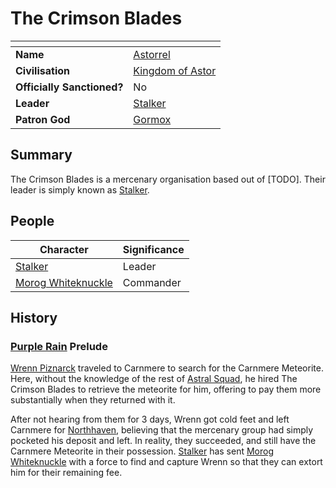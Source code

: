 # The Crimson Blades

| []() | |
| --- | --- |
| **Name** | [Astorrel](astorrel/astorrel.md) |
| **Civilisation** | [Kingdom of Astor](../README.md) |
| **Officially Sanctioned?** | No |
| **Leader** | [Stalker](../../../people/stalker.md) |
| **Patron God** | [Gormox](../../../gods/gods/gormox.md) |

## Summary

The Crimson Blades is a mercenary organisation based out of [TODO]. Their leader is simply known as [Stalker](../../../people/stalker.md).

## People

| Character | Significance |
| --- | --- |
| [Stalker](../../../people/stalker.md) | Leader |
| [Morog Whiteknuckle](../../../people/morog-whiteknuckle.md) | Commander |

## History

### [Purple Rain](../../../../campaigns/purple-rain/README.md) Prelude

[Wrenn Piznarck](../../../people/wrenn-piznarck.md) traveled to Carnmere to search for the Carnmere Meteorite. Here, without the knowledge of the rest of [Astral Squad](astorrel/squads/astral.md), he hired The Crimson Blades to retrieve the meteorite for him, offering to pay them more substantially when they returned with it.

After not hearing from them for 3 days, Wrenn got cold feet and left Carnmere for [Northhaven](../../../places/cities/northhaven.md), believing that the mercenary group had simply pocketed his deposit and left. In reality, they succeeded, and still have the Carnmere Meteorite in their possession. [Stalker](../../../people/stalker.md) has sent [Morog Whiteknuckle](../../../people/morog-whiteknuckle.md) with a force to find and capture Wrenn so that they can extort him for their remaining fee.
